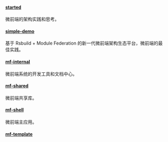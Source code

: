 #### [started](https://github.com/micro-frontend-app/started)
微前端的架构实践和思考。

#### [simple-demo](https://github.com/micro-frontend-app/simple-demo)
基于 Rsbuild + Module Federation 的新一代微前端架构生态平台，微前端的最佳实践。

#### [mf-internal](https://github.com/micro-frontend-app/mf-internal)
微前端系统的开发工具和文档中心。

#### [mf-shared](https://github.com/micro-frontend-app/mf-shared)
微前端共享库。

#### [mf-shell](https://github.com/micro-frontend-app/mf-shell)
微前端主应用。

#### [mf-template](https://github.com/micro-frontend-app/mf-template)
